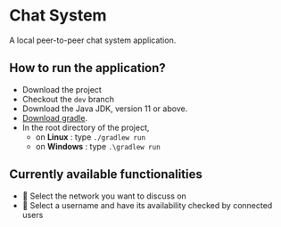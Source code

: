 # Chat System
A local peer-to-peer chat system application.

## How to run the application?
* Download the project
* Checkout the `dev` branch
* Download the Java JDK, version 11 or above.
* [Download gradle](https://gradle.org/install/).
* In the root directory of the project,
  * on **Linux** : type `./gradlew run`
  * on **Windows** : type `.\gradlew run`
  
## Currently available functionalities
* 🔌 Select the network you want to discuss on
* 👤 Select a username and have its availability checked by connected users
